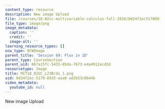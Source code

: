 ```yaml
---
content_type: resource
description: New image Upload
file: /courses/18-02sc-multivariable-calculus-fall-2010/0d24f2ec51708935aaa8ad2b53c0b44b_MIT18_02SC_L23Brds_1.png
file_type: image/png
image_metadata:
  caption: ''
  credit: ''
  image-alt: ''
learning_resource_types: []
ocw_type: OCWImage
parent_title: 'Session 69: Flux in 2D'
parent_type: CourseSection
parent_uid: 667a15fc-5433-85da-7673-e4a4912acd3d
resourcetype: Image
title: MIT18_02SC_L23Brds_1.png
uid: 0d24f2ec-5170-8935-aaa8-ad2b53c0b44b
video_metadata:
  youtube_id: null
---
```

New image Upload


